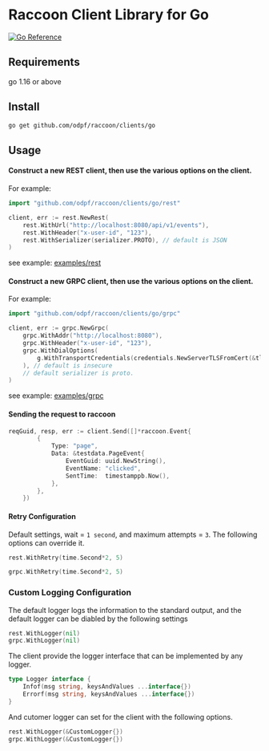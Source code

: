 # Raccoon Client Library for Go #

[![Go Reference](https://pkg.go.dev/badge/google.golang.org/api.svg)](https://pkg.go.dev/google.golang.org/api)

## Requirements
go 1.16 or above

## Install
```bash
go get github.com/odpf/raccoon/clients/go
```
## Usage

#### Construct a new REST client, then use the various options on the client.
For example:
```go
import "github.com/odpf/raccoon/clients/go/rest"
```
```go
client, err := rest.NewRest(
	rest.WithUrl("http://localhost:8080/api/v1/events"),
	rest.WithHeader("x-user-id", "123"),
	rest.WithSerializer(serializer.PROTO), // default is JSON
)
```

see example: [examples/rest](examples/rest/main.go)

#### Construct a new GRPC client, then use the various options on the client.
For example:
```go
import "github.com/odpf/raccoon/clients/go/grpc"
```
```go
client, err := grpc.NewGrpc(
	grpc.WithAddr("http://localhost:8080"),
	grpc.WithHeader("x-user-id", "123"),
	grpc.WithDialOptions(
		g.WithTransportCredentials(credentials.NewServerTLSFromCert(&tls.Certificate{})),
	), // default is insecure
	// default serializer is proto.
)
```

see example: [examples/grpc](examples/grpc/main.go)

#### Sending the request to raccoon
```go
reqGuid, resp, err := client.Send([]*raccoon.Event{
        {
            Type: "page",
            Data: &testdata.PageEvent{
                EventGuid: uuid.NewString(),
                EventName: "clicked",
                SentTime:  timestamppb.Now(),
            },
        },
    })
```

#### Retry Configuration
Default settings, wait = `1 second`, and maximum attempts = `3`. The following options can override it.

```go
rest.WithRetry(time.Second*2, 5)

grpc.WithRetry(time.Second*2, 5)
```

### Custom Logging Configuration
The default logger logs the information to the standard output,
and the default logger can be diabled by the following settings
```go
rest.WithLogger(nil)
grpc.WithLogger(nil)
```

The client provide the logger interface that can be implemented by any logger.
```go
type Logger interface {
	Infof(msg string, keysAndValues ...interface{})
	Errorf(msg string, keysAndValues ...interface{})
}
```
And cutomer logger can set for the client with the following options.

```go
rest.WithLogger(&CustomLogger{})
grpc.WithLogger(&CustomLogger{})
```
